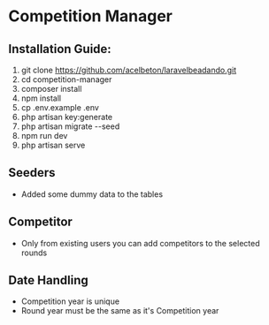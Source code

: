 # Competition Manager

## Installation Guide:
  1. git clone https://github.com/acelbeton/laravelbeadando.git
  1. cd competition-manager
  1. composer install
  1. npm install
  1. cp .env.example .env
  1. php artisan key:generate
  1. php artisan migrate --seed
  1. npm run dev
  1. php artisan serve
## Seeders
  - Added some dummy data to the tables
## Competitor
  - Only from existing users you can add competitors to the selected rounds
## Date Handling
  - Competition year is unique
  - Round year must be the same as it's Competition year
